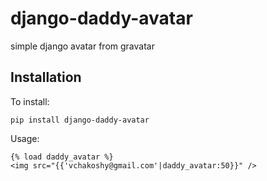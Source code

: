 django-daddy-avatar
===================

simple django avatar from gravatar

Installation
------------

To install:

    pip install django-daddy-avatar

Usage:
    
    {% load daddy_avatar %}
    <img src="{{'vchakoshy@gmail.com'|daddy_avatar:50}}" />
